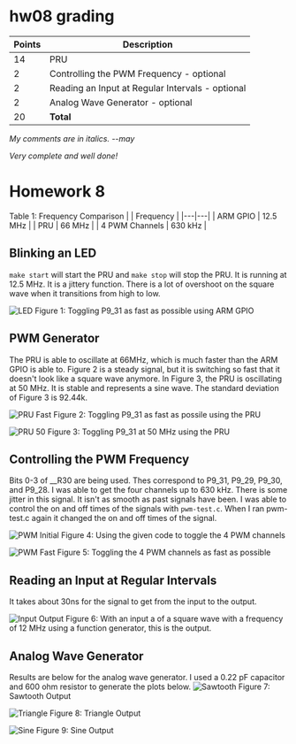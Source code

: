 # hw08 grading

| Points      | Description |
| ----------- | ----------- |
| 14 | PRU
|  2 | Controlling the PWM Frequency - optional
|  2 | Reading an Input at Regular Intervals - optional
|  2 | Analog Wave Generator - optional
| 20 | **Total**

*My comments are in italics. --may*

*Very complete and well done!*

# Homework 8
Table 1: Frequency Comparison
|   | Frequency |
|---|---|
| ARM GPIO | 12.5 MHz |
| PRU | 66 MHz |
| 4 PWM Channels | 630 kHz |

## Blinking an LED
`make start` will start the PRU and `make stop` will stop the PRU.
It is running at 12.5 MHz.
It is a jittery function. There is a lot of overshoot on the square wave when it transitions from high to low.

![LED](led.png)
Figure 1: Toggling P9_31 as fast as possible using ARM GPIO

## PWM Generator
The PRU is able to oscillate at 66MHz, which is much faster than the ARM GPIO is able to.
Figure 2 is a steady signal, but it is switching so fast that it doesn't look like a square wave anymore.
In Figure 3, the PRU is oscillating at 50 MHz. It is stable and represents a sine wave.
The standard deviation of Figure 3 is 92.44k.

![PRU Fast](pruFast.png)
Figure 2: Toggling P9_31 as fast as possile using the PRU

![PRU 50](pru50.png)
Figure 3: Toggling P9_31 at 50 MHz using the PRU

## Controlling the PWM Frequency
Bits 0-3 of __R30 are being used. Thes correspond to P9_31, P9_29, P9_30, and P9_28.
I was able to get the four channels up to 630 kHz.
There is some jitter in this signal. It isn't as smooth as past signals have been.
I was able to control the on and off times of the signals with `pwm-test.c`. When I ran pwm-test.c 
again it changed the on and off times of the signal.

![PWM Initial](pwmInitial.png)
Figure 4: Using the given code to toggle the 4 PWM channels

![PWM Fast](pwmFast.png)
Figure 5: Toggling the 4 PWM channels as fast as possible

## Reading an Input at Regular Intervals
It takes about 30ns for the signal to get from the input to the output.

![Input Output](inputOutput.png)
Figure 6: With an input a of a square wave with a frequency of 12 MHz using a function generator, this is the output.

## Analog Wave Generator
Results are below for the analog wave generator.
I used a 0.22 pF capacitor and 600 ohm resistor to generate the plots below. 
![Sawtooth](sawtooth.png)
Figure 7: Sawtooth Output

![Triangle](triangle.png)
Figure 8: Triangle Output

![Sine](sine.png)
Figure 9: Sine Output
